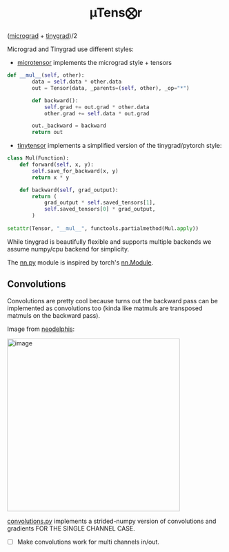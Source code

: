 <h1 align="center">
   µTens⨂r
   <p></p>
</h1>

([micrograd](https://github.com/karpathy/micrograd) + [tinygrad](https://github.com/geohot/tinygrad))/2

Micrograd and Tinygrad use different styles:
- [microtensor](./microtensor.py) implements the micrograd style + tensors
```python
def __mul__(self, other):
        data = self.data * other.data
        out = Tensor(data, _parents=(self, other), _op="*")

        def backward():
            self.grad += out.grad * other.data
            other.grad += self.data * out.grad

        out._backward = backward
        return out
```
- [tinytensor](./tinytensor.py) implements a simplified version of the tinygrad/pytorch style:
```python
class Mul(Function):
    def forward(self, x, y):
        self.save_for_backward(x, y)
        return x * y

    def backward(self, grad_output):
        return (
            grad_output * self.saved_tensors[1],
            self.saved_tensors[0] * grad_output,
        )
        
setattr(Tensor, "__mul__", functools.partialmethod(Mul.apply))
```
While tinygrad is beautifully flexible and supports multiple backends we assume numpy/cpu backend for simplicity.

The [nn.py](./nn.py) module is inspired by torch's [nn.Module](https://pytorch.org/docs/stable/_modules/torch/nn/modules/module.html#Module).

## Convolutions
Convolutions are pretty cool because turns out the backward pass can be implemented as convolutions too (kinda like matmuls are transposed matmuls on the backward pass).

Image from [neodelphis](https://neodelphis.github.io/convnet/maths/python/english/2019/07/10/convnet-bp-en.html):

<img width="400" alt="image" src="https://user-images.githubusercontent.com/3115640/211423054-dafb7b61-a6b4-4683-9f0d-68e89d8ee970.png">

[convolutions.py](./convolutions.py) implements a strided-numpy version of convolutions and gradients FOR THE SINGLE CHANNEL CASE.
- [ ] Make convolutions work for multi channels in/out.

